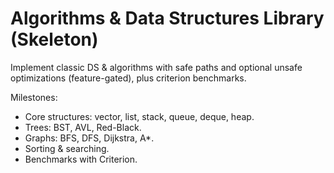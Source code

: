 # Algorithms & Data Structures Library (Skeleton)

Implement classic DS & algorithms with safe paths and optional unsafe optimizations (feature-gated), plus criterion benchmarks.

Milestones:

- Core structures: vector, list, stack, queue, deque, heap.
- Trees: BST, AVL, Red-Black.
- Graphs: BFS, DFS, Dijkstra, A*.
- Sorting & searching.
- Benchmarks with Criterion.
